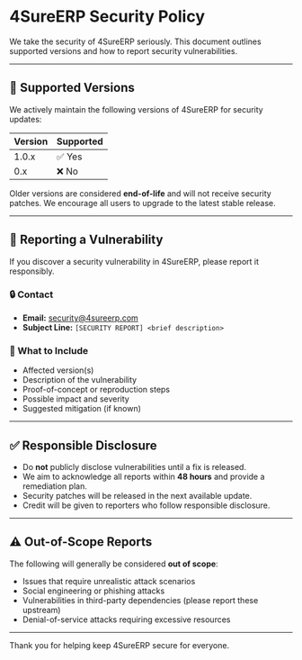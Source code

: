 # 4SureERP Security Policy

We take the security of 4SureERP seriously. This document outlines supported versions and how to report security vulnerabilities.

---

## 📌 Supported Versions

We actively maintain the following versions of 4SureERP for security updates:

| Version   | Supported |
|-----------|-----------|
| 1.0.x     | ✅ Yes     |
| 0.x       | ❌ No      |

Older versions are considered **end-of-life** and will not receive security patches. We encourage all users to upgrade to the latest stable release.

---

## 📢 Reporting a Vulnerability

If you discover a security vulnerability in 4SureERP, please report it responsibly.

### 🔒 Contact
- **Email:** security@4sureerp.com  
- **Subject Line:** `[SECURITY REPORT] <brief description>`

### 📄 What to Include
- Affected version(s)
- Description of the vulnerability
- Proof-of-concept or reproduction steps
- Possible impact and severity
- Suggested mitigation (if known)

---

## ✅ Responsible Disclosure
- Do **not** publicly disclose vulnerabilities until a fix is released.
- We aim to acknowledge all reports within **48 hours** and provide a remediation plan.
- Security patches will be released in the next available update.
- Credit will be given to reporters who follow responsible disclosure.

---

## ⚠️ Out-of-Scope Reports
The following will generally be considered **out of scope**:
- Issues that require unrealistic attack scenarios
- Social engineering or phishing attacks
- Vulnerabilities in third-party dependencies (please report these upstream)
- Denial-of-service attacks requiring excessive resources

---

Thank you for helping keep 4SureERP secure for everyone.
